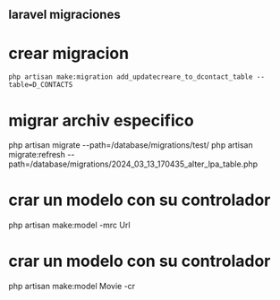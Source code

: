 ## laravel migraciones

# crear migracion 

    php artisan make:migration add_updatecreare_to_dcontact_table --table=D_CONTACTS

# migrar archiv especifico
php artisan migrate --path=/database/migrations/test/
php artisan migrate:refresh --path=/database/migrations/2024_03_13_170435_alter_lpa_table.php

# crar un modelo con su controlador

php artisan make:model -mrc Url

# crar un modelo con su controlador

php artisan make:model Movie -cr